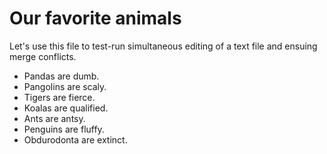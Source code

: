 # Our favorite animals

Let's use this file to test-run simultaneous editing of a text file and ensuing merge conflicts. 

- Pandas are dumb.
- Pangolins are scaly.
- Tigers are fierce.
- Koalas are qualified.
- Ants are antsy.
- Penguins are fluffy.
- Obdurodonta are extinct.
